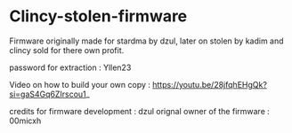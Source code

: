 # Clincy-stolen-firmware
Firmware originally made for stardma by dzul, later on stolen by kadim and clincy sold for there own profit.

password for extraction : Yllen23

Video on how to build your own copy : https://youtu.be/28jfqhEHgQk?si=gaS4Gq6ZIrscou1_ 

credits for firmware development : dzul
orignal owner of the firmware : 00micxh

